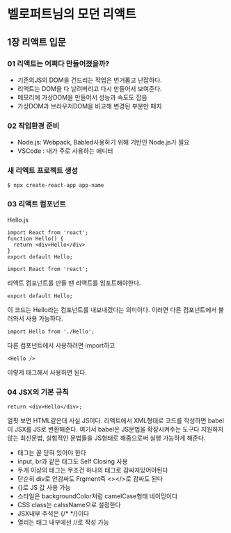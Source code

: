 # 벨로퍼트님의 모던 리액트

## 1장 리액트 입문

### 01 리액트는 어쩌다 만들어졌을까?

- 기존의JS의 DOM을 건드리는 작업은 번거롭고 난잡하다.
- 리액트는 DOM을 다 날려버리고 다시 만들어서 보여준다.
- 메모리에 가상DOM을 만들어서 성능과 속도도 잡음
- 가상DOM과 브라우저DOM을 비교해 변경된 부분만 패치

### 02 작업환경 준비

- Node.js: Webpack, Babled사용하기 위해 기반인 Node.js가 필요
- VSCode : 내가 주로 사용하는 에디터

### 새 리엑트 프로젝트 생성

```
$ npx create-react-app app-name
```

### 03 리액트 컴포넌트

Hello.js

```
import React from 'react';
function Hello() {
  return <div>Hello</div>
}
export default Hello;

```

```
import React from 'react';
```

리액트 컴포넌트를 만들 땐 리액트를 임포트해야한다.

```
export default Hello;
```

이 코드는 Hello라는 컴포넌트를 내보내겠다는 의미이다. 이러면 다른 컴포넌트에서 불러와서 사용 가능하다.

```
import Hello from './Hello';
```

다른 컴포넌트에서 사용하려면 import하고

```
<Hello />
```

이렇게 태그해서 사용하면 된다.

### 04 JSX의 기본 규칙

```
return <div>Hello</div>;
```

얼핏 보면 HTML같은데 사실 JS이다.
리액트에서 XML형태로 코드를 작성하면 babel이 JSX를 JS로 변환해준다.
여기서 babel은 JS문법을 확장시켜주는 도구다 지원하지 않는 최신문법, 실험적인 문법들을 JS형태로 해줌으로써 실행 가능하게 해준다.

- 태그는 꼳 닫혀 있어야 한다
- input, br과 같은 태그도 Self Closing 사용
- 두개 이상의 태그는 무조건 하나의 태그로 감싸져있어야된다
- 단순히 div로 안감싸도 Frgment즉 <></>로 감싸도 된다
- {}로 JS 값 사용 가능
- 스타일은 backgroundColor처럼 camelCase형태 네이밍이다
- CSS class는 calssName으로 설정한다
- JSX내부 주석은 {/\* \*/}이다
- 열리는 태그 내부에선 //로 작성 가능
